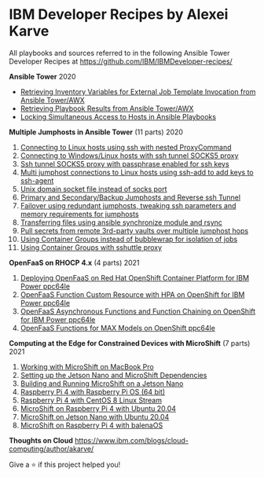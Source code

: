 IBM Developer Recipes by Alexei Karve
=====================================
All playbooks and sources referred to in the following Ansible Tower Developer Recipes at https://github.com/IBM/IBMDeveloper-recipes/

**Ansible Tower** 2020
- [Retrieving Inventory Variables for External Job Template Invocation from Ansible Tower/AWX](https://github.com/IBM/IBMDeveloper-recipes/blob/main/retrieving-inventory-variables-for-external-job-template-invocation-from-ansible-tower-awx/index.md)
- [Retrieving Playbook Results from Ansible Tower/AWX](https://github.com/IBM/IBMDeveloper-recipes/blob/main/retrieving-playbook-results-from-ansible-tower-awx/index.md)
- [Locking Simultaneous Access to Hosts in Ansible Playbooks](https://github.com/IBM/IBMDeveloper-recipes/blob/main/locking-simultaneous-access-to-hosts-in-ansible-playbooks/index.md)

**Multiple Jumphosts in Ansible Tower** (11 parts) 2020
1. [Connecting to Linux hosts using ssh with nested ProxyCommand](https://github.com/IBM/IBMDeveloper-recipes/blob/main/multiple-jumphosts-in-ansible-tower-part-1/index.md)
2. [Connecting to Windows/Linux hosts with ssh tunnel SOCKS5 proxy](https://github.com/IBM/IBMDeveloper-recipes/blob/main/multiple-jumphosts-in-ansible-tower-part-2/index.md)
3. [Ssh tunnel SOCKS5 proxy with passphrase enabled for ssh keys](https://github.com/IBM/IBMDeveloper-recipes/blob/main/multiple-jumphosts-in-ansible-tower-part-3/index.md)
4. [Multi jumphost connections to Linux hosts using ssh-add to add keys to ssh-agent](https://github.com/IBM/IBMDeveloper-recipes/blob/main/multiple-jumphosts-in-ansible-tower-part-4/index.md)
5. [Unix domain socket file instead of socks port](https://github.com/IBM/IBMDeveloper-recipes/blob/main/multiple-jumphosts-in-ansible-tower-part-5/index.md)
6. [Primary and Secondary/Backup Jumphosts and Reverse ssh Tunnel](https://github.com/IBM/IBMDeveloper-recipes/blob/main/multiple-jumphosts-in-ansible-tower-part-6/index.md)
7. [Failover using redundant jumphosts, tweaking ssh parameters and memory requirements for jumphosts](https://github.com/IBM/IBMDeveloper-recipes/blob/main/multiple-jumphosts-in-ansible-tower-part-7/index.md)
8. [Transferring files using ansible synchronize module and rsync](https://github.com/IBM/IBMDeveloper-recipes/blob/main/multiple-jumphosts-in-ansible-tower-part-8/index.md)
9. [Pull secrets from remote 3rd-party vaults over multiple jumphost hops](https://github.com/IBM/IBMDeveloper-recipes/blob/main/multiple-jumphosts-in-ansible-tower-part-9/index.md)
10. [Using Container Groups instead of bubblewrap for isolation of jobs](https://github.com/IBM/IBMDeveloper-recipes/blob/main/multiple-jumphosts-in-ansible-tower-part-10/index.md)
11. [Using Container Groups with sshuttle proxy](https://github.com/IBM/IBMDeveloper-recipes/blob/main/multiple-jumphosts-in-ansible-tower-part-11/index.md)

**OpenFaaS on RHOCP 4.x** (4 parts) 2021
1. [Deploying OpenFaaS on Red Hat OpenShift Container Platform for IBM Power ppc64le](https://community.ibm.com/community/user/publiccloud/blogs/alexei-karve/2021/07/06/openfaas-on-rhocp-1)
2. [OpenFaaS Function Custom Resource with HPA on OpenShift for IBM Power ppc64le](https://community.ibm.com/community/user/publiccloud/blogs/alexei-karve/2021/07/06/openfaas-on-rhocp-2)
3. [OpenFaaS Asynchronous Functions and Function Chaining on OpenShift for IBM Power ppc64le](https://community.ibm.com/community/user/publiccloud/blogs/alexei-karve/2021/07/12/openfaas-on-rhocp-3)
4. [OpenFaaS Functions for MAX Models on OpenShift ppc64le](https://community.ibm.com/community/user/publiccloud/blogs/alexei-karve/2021/08/09/openfaas-on-rhocp-4)

**Computing at the Edge for Constrained Devices with MicroShift** (7 parts) 2021
1. [Working with MicroShift on MacBook Pro](https://community.ibm.com/community/user/publiccloud/blogs/alexei-karve/2021/11/23/microshift-1)
2. [Setting up the Jetson Nano and MicroShift Dependencies](https://community.ibm.com/community/user/publiccloud/blogs/alexei-karve/2021/11/23/microshift-2)
3. [Building and Running MicroShift on a Jetson Nano](https://community.ibm.com/community/user/publiccloud/blogs/alexei-karve/2021/11/23/microshift-3)
4. [Raspberry Pi 4 with Raspberry Pi OS (64 bit)](https://community.ibm.com/community/user/publiccloud/blogs/alexei-karve/2021/11/28/microshift-4)
5. [Raspberry Pi 4 with CentOS 8 Linux Stream](https://community.ibm.com/community/user/publiccloud/blogs/alexei-karve/2021/12/04/microshift-5)
6. [MicroShift on Raspberry Pi 4 with Ubuntu 20.04](https://community.ibm.com/community/user/publiccloud/blogs/alexei-karve/2021/12/18/microshift-6)
7. [MicroShift on Jetson Nano with Ubuntu 20.04](https://community.ibm.com/community/user/publiccloud/blogs/alexei-karve/2021/12/18/microshift-7)
8. [MicroShift on Raspberry Pi 4 with balenaOS](https://community.ibm.com/community/user/publiccloud/blogs/alexei-karve/2022/01/03/microshift-8)


**Thoughts on Cloud** https://www.ibm.com/blogs/cloud-computing/author/akarve/


Give a ⭐️ if this project helped you!
